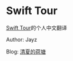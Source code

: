 # Swift Tour
[Swift Tour](https://developer.apple.com/library/prerelease/ios/documentation/Swift/Conceptual/Swift_Programming_Language/GuidedTour.html#//apple_ref/doc/uid/TP40014097-CH2-XID_1)的个人中文翻译

Author: Jayz

Blog: [清夏的荷塘](www.tsingxia.com)
